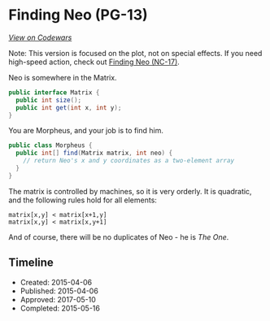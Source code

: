 # Finding Neo (PG-13)
[*View on Codewars*](https://www.codewars.com/kata/finding-neo-pg-13)

Note: This version is focused on the plot, not on special effects. If you need high-speed action, check out [Finding Neo (NC-17)](/kata/finding-neo-nc-17).

Neo is somewhere in the Matrix.
```java
public interface Matrix {
  public int size();
  public int get(int x, int y);
}
```
You are Morpheus, and your job is to find him.
```java
public class Morpheus {
  public int[] find(Matrix matrix, int neo) {
    // return Neo's x and y coordinates as a two-element array
  }
}
```
The matrix is controlled by machines, so it is very orderly. It is quadratic, and the following rules hold for all elements:
```
matrix[x,y] < matrix[x+1,y]
matrix[x,y] < matrix[x,y+1]
```
And of course, there will be no duplicates of Neo - he is *The One*.

## Timeline
- Created: 2015-04-06
- Published: 2015-04-06
- Approved: 2017-05-10
- Completed: 2015-05-16